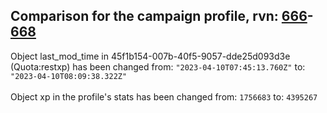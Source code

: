 ## Comparison for the campaign profile, rvn: [666](https://github.com/PRO100KatYT/FortniteProfileRevisions/tree/main/profiles/campaign/666%20campaign.json)-[668](https://github.com/PRO100KatYT/FortniteProfileRevisions/tree/main/profiles/campaign/668%20campaign.json)

Object last_mod_time in 45f1b154-007b-40f5-9057-dde25d093d3e (Quota:restxp) has been changed from: `"2023-04-10T07:45:13.760Z"` to: `"2023-04-10T08:09:38.322Z"`
<br><br>
Object xp in the profile's stats has been changed from: `1756683` to: `4395267`
<br><br>
